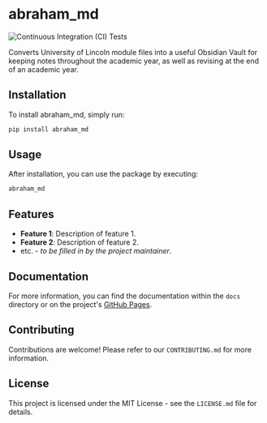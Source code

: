 # abraham_md

![Continuous Integration (CI) Tests](https://github.com/unkokaeru/abraham_md/actions/workflows/continuous_integration.yml/badge.svg)

Converts University of Lincoln module files into a useful Obsidian Vault for keeping notes throughout the academic year, as well as revising at the end of an academic year.

## Installation

To install abraham_md, simply run:

```bash
pip install abraham_md
```

## Usage

After installation, you can use the package by executing:

```bash
abraham_md
```

## Features

- **Feature 1**: Description of feature 1.
- **Feature 2**: Description of feature 2.
- etc. - *to be filled in by the project maintainer*.

## Documentation
For more information, you can find the documentation within the `docs` directory or on the project's [GitHub Pages](https://unkokaeru.github.io/abraham_md/).

## Contributing

Contributions are welcome! Please refer to our `CONTRIBUTING.md` for more information.

## License

This project is licensed under the MIT License - see the `LICENSE.md` file for details.